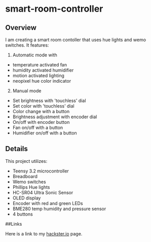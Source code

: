 # smart-room-controller

## Overview
I am creating a smart room contoller that uses hue lights and wemo switches. It features:

1. Automatic mode with 
- temperature activated fan
- humidity activated humidifier
- motion activated lighting
- neopixel hue color indicator

2. Manual mode

- Set brightness with 'touchless' dial
- Set color with 'touchless' dial
- Color change with a button
- Brightness adjustment with encoder dial
- On/off with encoder button
- Fan on/off with a button
- Humidifier on/off with a button

## Details

This project utilizes:

* Teensy 3.2 microcontroller
* Breadboard
* Wemo switches
* Phillips Hue lights
* HC-SR04 Ultra Sonic Sensor
* OLED display
* Encoder with red and green LEDs
* BME280 temp humidity and pressure sensor
* 4 buttons 

##Links

Here is a link to my [hackster.io](https://www.hackster.io/) page.
